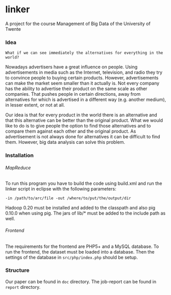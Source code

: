 linker
======

A project for the course Management of Big Data of the University of Twente

### Idea
`What if we can see immediately the alternatives for everything in the world?`

Nowadays advertisers have a great influence on people. 
Using advertisements in media such as the Internet, television, and radio they try to convince people to buying certain products. 
However, advertisements can make the market seem smaller than it actually is.
Not every company has the ability to advertise their product on the same scale as other companies.
That pushes people in certain directions, away from alternatives for which is advertised in a different way (e.g. another medium), in lesser extent, or not at all.

Our idea is that for every product in the world there is an alternative and that this alternative can be better than the original product.
What we would like to do is to give people the option to find those alternatives and to compare them against each other and the original product. 
As advertisement is not always done for alternatives it can be difficult to find them.
However, big data analysis can solve this problem.

### Installation
###### MapReduce
To run this program you have to build the code using build.xml and run the linker script in eclipse with the following parameters:
```
-in /path/to/arc/file -out /where/to/put/the/output/dir
```

Hadoop 0.20 must be installed and added to the classpath and also pig 0.10.0 when using pig. The jars of lib/* must be added to the include path as well.

###### Frontend
The requirements for the frontend are PHP5+ and a MySQL database. 
To run the frontend, the dataset must be loaded into a database. Then the settings of the database in `src/php/index.php` should be setup. 

### Structure
Our paper can be found in `doc` directory. The job-report can be found in `report` directory. 

